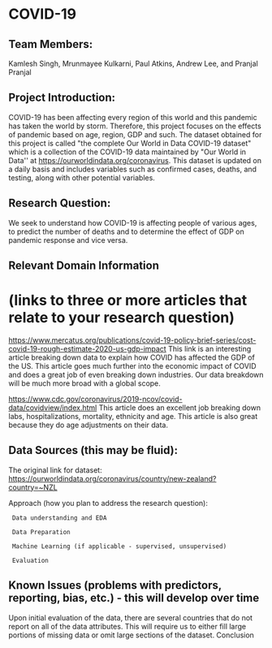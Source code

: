 # COVID-19
## Team Members:
Kamlesh Singh, Mrunmayee Kulkarni, Paul Atkins, Andrew Lee, and Pranjal Pranjal

## Project Introduction:

COVID-19 has been affecting every region of this world and this pandemic has taken the world by storm. Therefore, this project focuses on the effects of pandemic based on age, region, GDP and such. The dataset obtained for this project is called  "the complete Our World in Data COVID-19 dataset" which is a collection of the COVID-19 data maintained by "Our World in Data'' at https://ourworldindata.org/coronavirus. This dataset is updated on a daily basis and includes variables such as confirmed cases, deaths, and testing, along with other potential variables.

## Research Question:
We seek to understand how COVID-19 is affecting people of various ages, to predict the number of deaths and to determine the effect of GDP on pandemic response and vice versa.

## Relevant Domain Information
# (links to three or more articles that relate to your research question)
https://www.mercatus.org/publications/covid-19-policy-brief-series/cost-covid-19-rough-estimate-2020-us-gdp-impact
This link is an interesting article breaking down data to explain how COVID has affected the GDP of the US. This article goes much further into the economic impact of COVID and does a great job of even breaking down industries. Our data breakdown will be much more broad with a global scope.

https://www.cdc.gov/coronavirus/2019-ncov/covid-data/covidview/index.html
This article does an excellent job breaking down labs, hospitalizations, mortality, ethnicity and age. This article is also great because they do age adjustments on their data.

## Data Sources (this may be fluid):
The original link for dataset: https://ourworldindata.org/coronavirus/country/new-zealand?country=~NZL

Approach (how you plan to address the research question):

     Data understanding and EDA

     Data Preparation

     Machine Learning (if applicable - supervised, unsupervised)

     Evaluation

## Known Issues (problems with predictors, reporting, bias, etc.) - this will develop over time
Upon initial evaluation of the data, there are several countries that do not report on all of the data attributes. This will require us to either fill large portions of missing data or omit large sections of the dataset. 
Conclusion


